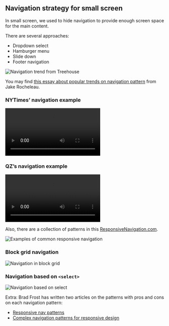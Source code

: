 ## Navigation strategy for small screen


In small screen, we used to hide navigation to provide enough screen space for the main content.

There are several approaches:

- Dropdown select
- Hamburger menu
- Slide down
- Footer navigation

![Navigation trend from Treehouse](images/treehouse-navigation-trend.png)


You may find [this essay about popular trends on navigation pattern](http://blog.teamtreehouse.com/popular-web-design-trends-for-responsive-navigation) from Jake Rocheleau.


### NYTimes’ navigation example

<video src='https://player.vimeo.com/external/213804113.sd.mp4?s=61c190fe1f9bfc32345698d4d889d7bc651dcd55&profile_id=164' controls autoplay loop></video>

### QZ’s navigation example

<video src='https://player.vimeo.com/external/213804160.sd.mp4?s=e6d829a8da755cab43984dd3f171b25ccf0f77d9&profile_id=165' controls autoplay loop></video>


Also, there are a collection of patterns in this [ResponsiveNavigation.com](http://responsivenavigation.net/).

![Examples of common responsive navigation](images/responsive-navigation-website.png)

### Block grid navigation

![Navigation in block grid](images/block-grid-navigation.png)

### Navigation based on `<select>`

![Navigation based on select](images/select-navigation.png)


Extra: Brad Frost has written two articles on the patterns with pros and cons on each navigation pattern:

- [Responsive nav patterns](http://bradfrostweb.com/blog/web/responsive-nav-patterns/)
- [Complex navigation patterns for responsive design](http://bradfrostweb.com/blog/web/complex-navigation-patterns-for-responsive-design/)




